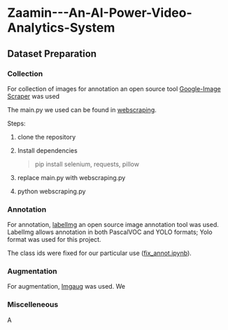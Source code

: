 # Zaamin---An-AI-Power-Video-Analytics-System

## Dataset Preparation

### Collection

For collection of images for annotation an open source tool [Google-Image Scraper](https://github.com/ohyicong/Google-Image-Scraper.git) was used

The main.py we used can be found in [webscraping](https://github.com/Neha-Jafry/Zaamin---An-AI-Power-Video-Analytics-System/blob/main/web-scaping.py).

Steps:

1. clone the repository

2. Install dependencies

    > pip install selenium, requests, pillow

3. replace main.py with webscraping.py

4. python webscraping.py

### Annotation

For annotation, [labelImg](https://sourceforge.net/projects/labelimg.mirror/) an open source image annotation tool was used. LabelImg allows annotation in both PascalVOC and YOLO formats; Yolo format was used for this project.

The class ids were fixed for our particular use ([fix_annot.ipynb](a)).

### Augmentation

For augmentation, [Imgaug](https://github.com/aleju/imgaug.git) was used. We 

### Miscelleneous

A
